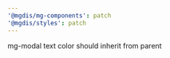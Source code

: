 ```yaml
---
'@mgdis/mg-components': patch
'@mgdis/styles': patch
---
```


mg-modal text color should inherit from parent
